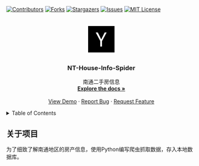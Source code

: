 [![Contributors][contributors-shield]][contributors-url]
[![Forks][forks-shield]][forks-url]
[![Stargazers][stars-shield]][stars-url]
[![Issues][issues-shield]][issues-url]
[![MIT License][license-shield]][license-url]



<!-- PROJECT LOGO -->
<br />
<div align="center">
  <a href="https://github.com/JBpeople/nt-house-info-spider">
    <img src="docs/images/logo.png" alt="Logo" width="80" height="80">
  </a>

  <h3 align="center">NT-House-Info-Spider</h3>

  <p align="center">
    南通二手房信息
    <br />
    <a href="https://github.com/JBpeople/nt-house-info-spider"><strong>Explore the docs »</strong></a>
    <br />
    <br />
    <a href="https://github.com/JBpeople/nt-house-info-spider">View Demo</a>
    ·
    <a href="https://github.com/JBpeople/nt-house-info-spider/issues/new?labels=bug&template=bug-report---.md">Report Bug</a>
    ·
    <a href="hhttps://github.com/JBpeople/nt-house-info-spider/issues/new?labels=enhancement&template=feature-request---.md">Request Feature</a>
  </p>
</div>

<!-- TABLE OF CONTENTS -->
<details>
  <summary>Table of Contents</summary>
  <ol>
    <li>
      <a href="#about-the-project">关于项目</a>
    </li>
  </ol>
</details>

<!-- ABOUT THE PROJECT -->
## 关于项目

为了细致了解南通地区的房产信息，使用Python编写爬虫抓取数据，存入本地数据库。


<!-- MARKDOWN LINKS & IMAGES -->
<!-- https://www.markdownguide.org/basic-syntax/#reference-style-links -->
[contributors-shield]: https://img.shields.io/github/contributors/JBpeople/nt-house-info-spider.svg?style=for-the-badge
[contributors-url]: https://github.com/JBpeople/nt-house-info-spider/graphs/contributors
[forks-shield]: https://img.shields.io/github/forks/JBpeople/nt-house-info-spider.svg?style=for-the-badge
[forks-url]: https://github.com/JBpeople/nt-house-info-spider/network/members
[stars-shield]: https://img.shields.io/github/stars/JBpeople/nt-house-info-spider.svg?style=for-the-badge
[stars-url]: https://github.com/JBpeople/nt-house-info-spider/stargazers
[issues-shield]: https://img.shields.io/github/issues/JBpeople/nt-house-info-spider.svg?style=for-the-badge
[issues-url]: https://github.com/JBpeople/nt-house-info-spider/issues
[license-shield]: https://img.shields.io/github/license/JBpeople/nt-house-info-spider.svg?style=for-the-badge
[license-url]: https://github.com/JBpeople/nt-house-info-spider/blob/master/LICENSE.txt
[product-screenshot]: images/screenshot.png
[Next.js]: https://img.shields.io/badge/next.js-000000?style=for-the-badge&logo=nextdotjs&logoColor=white
[Next-url]: https://nextjs.org/
[React.js]: https://img.shields.io/badge/React-20232A?style=for-the-badge&logo=react&logoColor=61DAFB
[React-url]: https://reactjs.org/
[Vue.js]: https://img.shields.io/badge/Vue.js-35495E?style=for-the-badge&logo=vuedotjs&logoColor=4FC08D
[Vue-url]: https://vuejs.org/
[Angular.io]: https://img.shields.io/badge/Angular-DD0031?style=for-the-badge&logo=angular&logoColor=white
[Angular-url]: https://angular.io/
[Svelte.dev]: https://img.shields.io/badge/Svelte-4A4A55?style=for-the-badge&logo=svelte&logoColor=FF3E00
[Svelte-url]: https://svelte.dev/
[Laravel.com]: https://img.shields.io/badge/Laravel-FF2D20?style=for-the-badge&logo=laravel&logoColor=white
[Laravel-url]: https://laravel.com
[Bootstrap.com]: https://img.shields.io/badge/Bootstrap-563D7C?style=for-the-badge&logo=bootstrap&logoColor=white
[Bootstrap-url]: https://getbootstrap.com
[JQuery.com]: https://img.shields.io/badge/jQuery-0769AD?style=for-the-badge&logo=jquery&logoColor=white
[JQuery-url]: https://jquery.com
